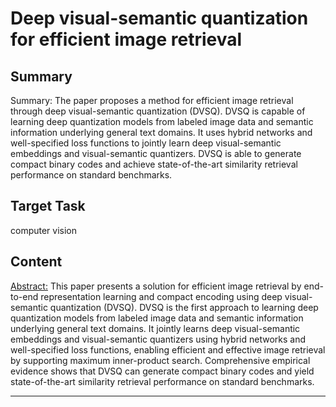 # Deep visual-semantic quantization for efficient image retrieval

## Summary

Summary: The paper proposes a method for efficient image retrieval through deep visual-semantic quantization (DVSQ). DVSQ is capable of learning deep quantization models from labeled image data and semantic information underlying general text domains. It uses hybrid networks and well-specified loss functions to jointly learn deep visual-semantic embeddings and visual-semantic quantizers. DVSQ is able to generate compact binary codes and achieve state-of-the-art similarity retrieval performance on standard benchmarks.


## Target Task

computer vision

## Content

<Abstract:>
This paper presents a solution for efficient image retrieval by end-to-end representation learning and compact encoding using deep visual-semantic quantization (DVSQ). DVSQ is the first approach to learning deep quantization models from labeled image data and semantic information underlying general text domains. It jointly learns deep visual-semantic embeddings and visual-semantic quantizers using hybrid networks and well-specified loss functions, enabling efficient and effective image retrieval by supporting maximum inner-product search. Comprehensive empirical evidence shows that DVSQ can generate compact binary codes and yield state-of-the-art similarity retrieval performance on standard benchmarks.



---

